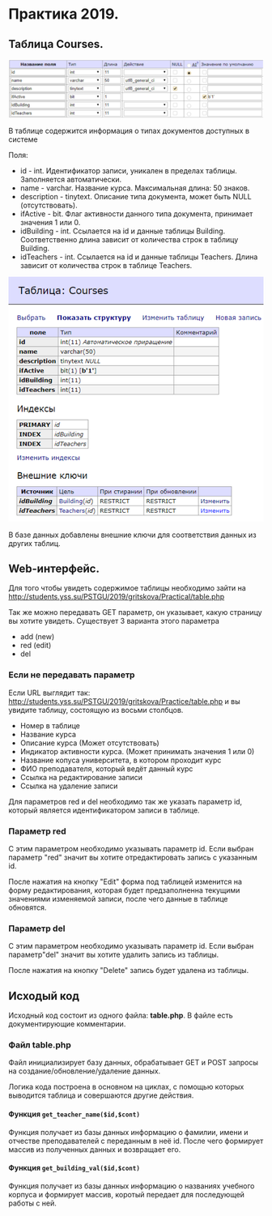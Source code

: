 # Практика 2019. 

## Таблица Courses.

![Рисунок 1](img/table.png)

В таблице содержится информация о типах документов доступных в системе

Поля:

* id - int. Идентификатор записи, уникален в пределах таблицы. Заполняется автоматически.
* name - varchar. Название курса. Максимальная длина: 50 знаков.
* description - tinytext. Описание типа документа, может быть NULL (отсутствовать).
* ifActive - bit. Флаг активности данного типа документа, принимает значения 1 или 0.
* idBuilding - int. Ссылается на id и данные таблицы Building. Соответственно длина зависит от количества строк в таблицу Building.
* idTeachers - int. Ссылается на id и данные таблицы Teachers. Длина зависит от количества строк в таблице Teachers.


![Рисунок 1](img/DBstructure.png)

В базе данных добавлены внешние ключи для соответствия данных из других таблиц.

## Web-интерфейс.

Для того чтобы увидеть содержимое таблицы необходимо зайти на http://students.yss.su/PSTGU/2019/gritskova/Practical/table.php

Так же можно передавать GET параметр, он указывает, какую страницу вы хотите увидеть. Существует 3 варианта этого параметра

* add (new)
* red (edit)
* del

### Если не передавать параметр

Если URL выглядит так: http://students.yss.su/PSTGU/2019/gritskova/Practice/table.php и вы увидите таблицу, состоящую из восьми столбцов.

* Номер в таблице
* Название курса
* Описание курса (Может отсутствовать)
* Индикатор активности курса. (Может принимать значения 1 или 0) 
* Название копуса университета, в котором проходит курс
* ФИО преподавателя, который ведёт данный курс
* Ссылка на редактирование записи
* Ссылка на удаление записи

Для параметров red и del необходимо так же указать параметр id, который является идентификатором записи в таблице.

### Параметр red

С этим параметром необходимо указывать параметр id. Если выбран параметр "red" значит вы хотите отредактировать запись с указанным id.

После нажатия на кнопку "Edit" форма под таблицей изменится на форму редактирования, которая будет предзаполненна текущими значениями изменяемой записи, после чего данные в таблице обновятся.

### Параметр del

С этим параметром необходимо указывать параметр id. Если выбран параметр"del" значит вы хотите удалить запись из таблицы.

После нажатия на кнопку "Delete" запись будет удалена из таблицы.

## Исходый код

Исходный код состоит из одного файла: **table.php**.
В файле есть документирующие комментарии.

### Файл table.php

Файл инициализирует базу данных, обрабатывает GET и POST запросы на создание/обновление/удаление данных.

Логика кода построена в основном на циклах, с помощью которых выводится таблица и совершаются другие действия.

#### Функция `get_teacher_name($id,$cont)`

Функция получает из базы данных информацию о фамилии, имени и отчестве преподавателей с переданным в неё id. После чего формирует массив из полученных данных и возвращает его.

#### Функция `get_building_val($id,$cont)`

Функция получает из базы данных информацию о названиях учебного корпуса и формирует массив, коротый передает для последующей работы с ней.

